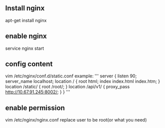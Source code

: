 ## Install nginx
  apt-get install nginx
  
## enable nginx
  service nginx start
  
## config content
  vim /etc/nginx/conf.d/static.conf
  example:
  '''
  server {
        listen      90;
        server_name  localhost;
        location / {
            root   html;
            index  index.html index.htm;
        }
         location /static/ {
          root /root/;
        }
        location /api/v1/ {
                proxy_pass http://10.67.91.245:8002/;
        }
  }
  '''
  
## enable permission
  vim /etc/nginx/nginx.conf
  replace user to be root(or what you need)
